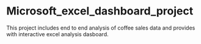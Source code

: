 # Microsoft_excel_dashboard_project
This project includes end to end analysis of coffee sales data and provides with interactive excel analysis dasboard.
